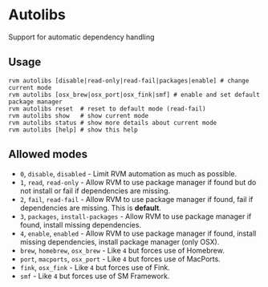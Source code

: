 # Autolibs

Support for automatic dependency handling


## Usage

    rvm autolibs [disable|read-only|read-fail|packages|enable] # change current mode
    rvm autolibs [osx_brew|osx_port|osx_fink|smf] # enable and set default package manager
    rvm autolibs reset  # reset to default mode (read-fail)
    rvm autolibs show   # show current mode
    rvm autolibs status # show more details about current mode
    rvm autolibs [help] # show this help


## Allowed modes

- `0`, `disable`, `disabled`          - Limit RVM automation as much as possible.
- `1`, `read`, `read-only`            - Allow RVM to use package manager if found but do not install or fail if dependencies are missing.
- `2`, `fail`, `read-fail`            - Allow RVM to use package manager if found, fail if dependencies are missing. This is **default**.
- `3`, `packages`, `install-packages` - Allow RVM to use package manager if found, install missing dependencies.
- `4`, `enable`, `enabled`            - Allow RVM to use package manager if found, install missing dependencies, install package manager (only OSX).
- `brew`, `homebrew`, `osx_brew`      - Like `4` but forces use of Homebrew.
- `port`, `macports`, `osx_port`      - Like `4` but forces use of MacPorts.
- `fink`, `osx_fink`                  - Like `4` but forces use of Fink.
- `smf`                               - Like `4` but forces use of SM Framework.
